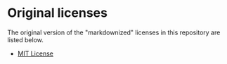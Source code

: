 # Original licenses

The original version of the "markdownized" licenses in this repository are listed below.

- [MIT License](https://mit-license.org/)
